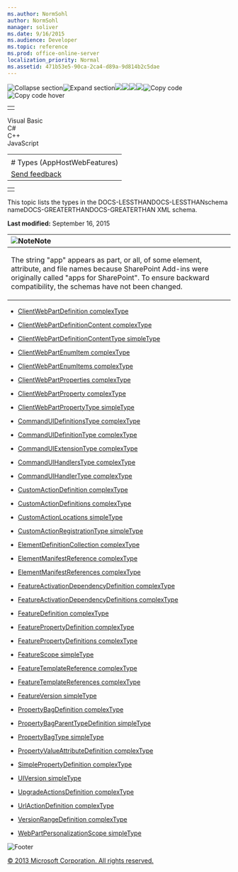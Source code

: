 ```yaml
---
ms.author: NormSohl
author: NormSohl
manager: soliver
ms.date: 9/16/2015
ms.audience: Developer
ms.topic: reference
ms.prod: office-online-server
localization_priority: Normal
ms.assetid: 471b53e5-90ca-2ca4-d89a-9d814b2c5dae
---
```


![Collapse
section](../icons/collapse_all.gif "Collapse section")![Expand
section](../icons/expand_all.gif "Expand section")![](../icons/collapse_all.gif)![](../icons/expand_all.gif)![](../icons/dropdown.gif)![](../icons/dropdownHover.gif)![Copy
code](../icons/copycode.gif "Copy code")![Copy code
hover](../icons/copycodeHighlight.gif "Copy code hover")
<table>
<tbody>
<tr class="odd">
<td align="left"></td>
</tr>
</tbody>
</table>

Visual Basic  
C\#  
C++  
JavaScript  

<table>
<tbody>
<tr class="odd">
<td align="left"><span id="runningHeaderText"></span></td>
</tr>
<tr class="even">
<td align="left"># Types (AppHostWebFeatures)</td>
</tr>
<tr class="odd">
<td align="left"><span id="headfeedbackarea" class="feedbackhead"><a href="javascript:SubmitFeedback(&#39;docthis@Microsoft.com&#39;,&#39;&#39;,&#39;&#39;,&#39;&#39;,&#39;1.0.18082.1225&#39;,&#39;%0\dThank%20you%20for%20your%20feedback.%20The%20developer%20writing%20teams%20use%20your%20feedback%20to%20improve%20documentation.%20While%20we%20are%20reviewing%20your%20feedback,%20we%20may%20send%20you%20e-mail%20to%20ask%20for%20clarification%20or%20feedback%20on%20a%20solution.%20We%20do%20not%20use%20your%20e-mail%20address%20for%20any%20other%20purpose%20and%20we%20delete%20it%20after%20we%20finish%20our%20review.%0\AFor%20further%20information%20about%20the%20privacy%20policies%20of%20Microsoft,%20please%20see%20http://privacy.microsoft.com/en-us/default.aspx.%0\A%0\d&#39;,&#39;Customer%20feedback&#39;);">Send feedback</a></span></td>
</tr>
</tbody>
</table>

<table>
<colgroup>
<col width="100%" />
</colgroup>
<tbody>
<tr class="odd">
<td align="left"></td>
</tr>
</tbody>
</table>

This topic lists the types in the DOCS-LESSTHANDOCS-LESSTHANschema
nameDOCS-GREATERTHANDOCS-GREATERTHAN XML schema.

**Last modified:** September 16, 2015

<table>
<colgroup>
<col width="100%" />
</colgroup>
<thead>
<tr class="header">
<th align="left"><img src="../icons/alert_note.gif" title="Note" alt="Note" /><strong>Note</strong></th>
</tr>
</thead>
<tbody>
<tr class="odd">
<td align="left"><p>The string &quot;app&quot; appears as part, or all, of some element, attribute, and file names because SharePoint Add-ins were originally called &quot;apps for SharePoint&quot;. To ensure backward compatibility, the schemas have not been changed.</p></td>
</tr>
</tbody>
</table>

-   [ClientWebPartDefinition
    complexType](clientwebpartdefinition-complextype-apphostwebfeatures.htm)

-   [ClientWebPartDefinitionContent
    complexType](clientwebpartdefinitioncontent-complextype-apphostwebfeatures.htm)

-   [ClientWebPartDefinitionContentType
    simpleType](clientwebpartdefinitioncontenttype-simpletype-apphostwebfeatures.htm)

-   [ClientWebPartEnumItem
    complexType](clientwebpartenumitem-complextype-apphostwebfeatures.htm)

-   [ClientWebPartEnumItems
    complexType](clientwebpartenumitems-complextype-apphostwebfeatures.htm)

-   [ClientWebPartProperties
    complexType](clientwebpartproperties-complextype-apphostwebfeatures.htm)

-   [ClientWebPartProperty
    complexType](clientwebpartproperty-complextype-apphostwebfeatures.htm)

-   [ClientWebPartPropertyType
    simpleType](clientwebpartpropertytype-simpletype-apphostwebfeatures.htm)

-   [CommandUIDefinitionsType
    complexType](commanduidefinitionstype-complextype-apphostwebfeatures.htm)

-   [CommandUIDefinitionType
    complexType](commanduidefinitiontype-complextype-apphostwebfeatures.htm)

-   [CommandUIExtensionType
    complexType](commanduiextensiontype-complextype-apphostwebfeatures.htm)

-   [CommandUIHandlersType
    complexType](commanduihandlerstype-complextype-apphostwebfeatures.htm)

-   [CommandUIHandlerType
    complexType](commanduihandlertype-complextype-apphostwebfeatures.htm)

-   [CustomActionDefinition
    complexType](customactiondefinition-complextype-apphostwebfeatures.htm)

-   [CustomActionDefinitions
    complexType](customactiondefinitions-complextype-apphostwebfeatures.htm)

-   [CustomActionLocations
    simpleType](customactionlocations-simpletype-apphostwebfeatures.htm)

-   [CustomActionRegistrationType
    simpleType](customactionregistrationtype-simpletype-apphostwebfeatures.htm)

-   [ElementDefinitionCollection
    complexType](elementdefinitioncollection-complextype-apphostwebfeatures.htm)

-   [ElementManifestReference
    complexType](elementmanifestreference-complextype-apphostwebfeatures.htm)

-   [ElementManifestReferences
    complexType](elementmanifestreferences-complextype-apphostwebfeatures.htm)

-   [FeatureActivationDependencyDefinition
    complexType](featureactivationdependencydefinition-complextype-apphostwebfeatures.htm)

-   [FeatureActivationDependencyDefinitions
    complexType](featureactivationdependencydefinitions-complextype-apphostwebfeatures.htm)

-   [FeatureDefinition
    complexType](featuredefinition-complextype-apphostwebfeatures.htm)

-   [FeaturePropertyDefinition
    complexType](featurepropertydefinition-complextype-apphostwebfeatures.htm)

-   [FeaturePropertyDefinitions
    complexType](featurepropertydefinitions-complextype-apphostwebfeatures.htm)

-   [FeatureScope simpleType](featurescope-simpletype-apphostwebfeatures.htm)

-   [FeatureTemplateReference
    complexType](featuretemplatereference-complextype-apphostwebfeatures.htm)

-   [FeatureTemplateReferences
    complexType](featuretemplatereferences-complextype-apphostwebfeatures.htm)

-   [FeatureVersion
    simpleType](featureversion-simpletype-apphostwebfeatures.htm)

-   [PropertyBagDefinition
    complexType](propertybagdefinition-complextype-apphostwebfeatures.htm)

-   [PropertyBagParentTypeDefinition
    simpleType](propertybagparenttypedefinition-simpletype-apphostwebfeatures.htm)

-   [PropertyBagType
    simpleType](propertybagtype-simpletype-apphostwebfeatures.htm)

-   [PropertyValueAttributeDefinition
    complexType](propertyvalueattributedefinition-complextype-apphostwebfeatures.htm)

-   [SimplePropertyDefinition
    complexType](simplepropertydefinition-complextype-apphostwebfeatures.htm)

-   [UIVersion simpleType](uiversion-simpletype-apphostwebfeatures.htm)

-   [UpgradeActionsDefinition
    complexType](upgradeactionsdefinition-complextype-apphostwebfeatures.htm)

-   [UrlActionDefinition
    complexType](urlactiondefinition-complextype-apphostwebfeatures.htm)

-   [VersionRangeDefinition
    complexType](versionrangedefinition-complextype-apphostwebfeatures.htm)

-   [WebPartPersonalizationScope
    simpleType](webpartpersonalizationscope-simpletype-apphostwebfeatures.htm)

![Footer](../icons/footer.gif "Footer")

[© 2013 Microsoft Corporation. All rights
reserved.](office-2013-documentation-copyright-notice.htm)



